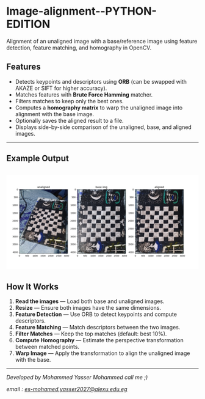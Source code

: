 # Image-alignment--PYTHON-EDITION
Alignment of an unaligned image with a base/reference image using feature detection, feature matching, and homography in OpenCV.

## Features
- Detects keypoints and descriptors using **ORB** (can be swapped with AKAZE or SIFT for higher accuracy).
- Matches features with **Brute Force Hamming** matcher.
- Filters matches to keep only the best ones.
- Computes a **homography matrix** to warp the unaligned image into alignment with the base image.
- Optionally saves the aligned result to a file.
- Displays side-by-side comparison of the unaligned, base, and aligned images.

---

## Example Output
 ![EXAMPLE](exmpl.PNG)
---

## How It Works
1. **Read the images** — Load both base and unaligned images.
2. **Resize** — Ensure both images have the same dimensions.
3. **Feature Detection** — Use ORB to detect keypoints and compute descriptors.
4. **Feature Matching** — Match descriptors between the two images.
5. **Filter Matches** — Keep the top matches (default: best 10%).
6. **Compute Homography** — Estimate the perspective transformation between matched points.
7. **Warp Image** — Apply the transformation to align the unaligned image with the base.

---

*Developed by Mohammed Yasser Mohammed* 
*call me ;)*


*email : es-mohamed.yasser2027@alexu.edu.eg* 
